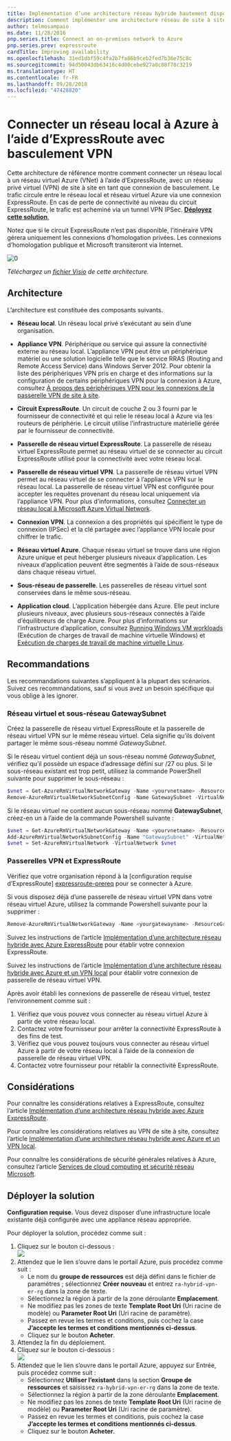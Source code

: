 ```yaml
---
title: Implémentation d’une architecture réseau hybride hautement disponible
description: Comment implémenter une architecture réseau de site à site sécurisée qui s’étend sur un réseau virtuel Azure et un réseau local connecté à l’aide d’ExpressRoute avec basculement de passerelle VPN.
author: telmosampaio
ms.date: 11/28/2016
pnp.series.title: Connect an on-premises network to Azure
pnp.series.prev: expressroute
cardTitle: Improving availability
ms.openlocfilehash: 31ed1dbf59c4fa2b7fa86b9ceb2fed7b36e75c8c
ms.sourcegitcommit: 94d50043db63416c4d00cebe927a0c88f78c3219
ms.translationtype: HT
ms.contentlocale: fr-FR
ms.lasthandoff: 09/28/2018
ms.locfileid: "47428820"
---
```

# <a name="connect-an-on-premises-network-to-azure-using-expressroute-with-vpn-failover"></a>Connecter un réseau local à Azure à l’aide d’ExpressRoute avec basculement VPN

Cette architecture de référence montre comment connecter un réseau local à un réseau virtuel Azure (VNet) à l’aide d’ExpressRoute, avec un réseau privé virtuel (VPN) de site à site en tant que connexion de basculement. Le trafic circule entre le réseau local et réseau virtuel Azure via une connexion ExpressRoute. En cas de perte de connectivité au niveau du circuit ExpressRoute, le trafic est acheminé via un tunnel VPN IPSec. [**Déployez cette solution**.](#deploy-the-solution)

Notez que si le circuit ExpressRoute n’est pas disponible, l’itinéraire VPN gérera uniquement les connexions d’homologation privées. Les connexions d’homologation publique et Microsoft transiteront via Internet. 

![[0]][0]

*Téléchargez un [fichier Visio][visio-download] de cette architecture.*

## <a name="architecture"></a>Architecture 

L’architecture est constituée des composants suivants.

* **Réseau local**. Un réseau local privé s’exécutant au sein d’une organisation.

* **Appliance VPN**. Périphérique ou service qui assure la connectivité externe au réseau local. L’appliance VPN peut être un périphérique matériel ou une solution logicielle telle que le service RRAS (Routing and Remote Access Service) dans Windows Server 2012. Pour obtenir la liste des périphériques VPN pris en charge et des informations sur la configuration de certains périphériques VPN pour la connexion à Azure, consultez [À propos des périphériques VPN pour les connexions de la passerelle VPN de site à site][vpn-appliance].

* **Circuit ExpressRoute**. Un circuit de couche 2 ou 3 fourni par le fournisseur de connectivité et qui relie le réseau local à Azure via les routeurs de périphérie. Le circuit utilise l’infrastructure matérielle gérée par le fournisseur de connectivité.

* **Passerelle de réseau virtuel ExpressRoute**. La passerelle de réseau virtuel ExpressRoute permet au réseau virtuel de se connecter au circuit ExpressRoute utilisé pour la connectivité avec votre réseau local.

* **Passerelle de réseau virtuel VPN**. La passerelle de réseau virtuel VPN permet au réseau virtuel de se connecter à l’appliance VPN sur le réseau local. La passerelle de réseau virtuel VPN est configurée pour accepter les requêtes provenant du réseau local uniquement via l’appliance VPN. Pour plus d’informations, consultez [Connecter un réseau local à Microsoft Azure Virtual Network][connect-to-an-Azure-vnet].

* **Connexion VPN**. La connexion a des propriétés qui spécifient le type de connexion (IPSec) et la clé partagée avec l’appliance VPN locale pour chiffrer le trafic.

* **Réseau virtuel Azure**. Chaque réseau virtuel se trouve dans une région Azure unique et peut héberger plusieurs niveaux d’application. Les niveaux d’application peuvent être segmentés à l’aide de sous-réseaux dans chaque réseau virtuel.

* **Sous-réseau de passerelle**. Les passerelles de réseau virtuel sont conservées dans le même sous-réseau.

* **Application cloud**. L’application hébergée dans Azure. Elle peut inclure plusieurs niveaux, avec plusieurs sous-réseaux connectés à l’aide d’équilibreurs de charge Azure. Pour plus d’informations sur l’infrastructure d’application, consultez [Running Windows VM workloads][windows-vm-ra] (Exécution de charges de travail de machine virtuelle Windows) et [Exécution de charges de travail de machine virtuelle Linux][linux-vm-ra].

## <a name="recommendations"></a>Recommandations

Les recommandations suivantes s’appliquent à la plupart des scénarios. Suivez ces recommandations, sauf si vous avez un besoin spécifique qui vous oblige à les ignorer.

### <a name="vnet-and-gatewaysubnet"></a>Réseau virtuel et sous-réseau GatewaySubnet

Créez la passerelle de réseau virtuel ExpressRoute et la passerelle de réseau virtuel VPN sur le même réseau virtuel. Cela signifie qu’ils doivent partager le même sous-réseau nommé *GatewaySubnet*.

Si le réseau virtuel contient déjà un sous-réseau nommé *GatewaySubnet*, vérifiez qu’il possède un espace d’adressage défini sur /27 ou plus. Si le sous-réseau existant est trop petit, utilisez la commande PowerShell suivante pour supprimer le sous-réseau : 

```powershell
$vnet = Get-AzureRmVirtualNetworkGateway -Name <yourvnetname> -ResourceGroupName <yourresourcegroup>
Remove-AzureRmVirtualNetworkSubnetConfig -Name GatewaySubnet -VirtualNetwork $vnet
```

Si le réseau virtuel ne contient aucun sous-réseau nommé **GatewaySubnet**, créez-en un à l’aide de la commande Powershell suivante :

```powershell
$vnet = Get-AzureRmVirtualNetworkGateway -Name <yourvnetname> -ResourceGroupName <yourresourcegroup>
Add-AzureRmVirtualNetworkSubnetConfig -Name "GatewaySubnet" -VirtualNetwork $vnet -AddressPrefix "10.200.255.224/27"
$vnet = Set-AzureRmVirtualNetwork -VirtualNetwork $vnet
```

### <a name="vpn-and-expressroute-gateways"></a>Passerelles VPN et ExpressRoute

Vérifiez que votre organisation répond à la [configuration requise d’ExpressRoute] [ expressroute-prereq] pour se connecter à Azure.

Si vous disposez déjà d’une passerelle de réseau virtuel VPN dans votre réseau virtuel Azure, utilisez la commande Powershell suivante pour la supprimer :

```powershell
Remove-AzureRmVirtualNetworkGateway -Name <yourgatewayname> -ResourceGroupName <yourresourcegroup>
```

Suivez les instructions de l’article [Implémentation d’une architecture réseau hybride avec Azure ExpressRoute][implementing-expressroute] pour établir votre connexion ExpressRoute.

Suivez les instructions de l’article [Implémentation d’une architecture réseau hybride avec Azure et un VPN local][implementing-vpn] pour établir votre connexion de passerelle de réseau virtuel VPN.

Après avoir établi les connexions de passerelle de réseau virtuel, testez l’environnement comme suit :

1. Vérifiez que vous pouvez vous connecter au réseau virtuel Azure à partir de votre réseau local.
2. Contactez votre fournisseur pour arrêter la connectivité ExpressRoute à des fins de test.
3. Vérifiez que vous pouvez toujours vous connecter au réseau virtuel Azure à partir de votre réseau local à l’aide de la connexion de passerelle de réseau virtuel VPN.
4. Contactez votre fournisseur pour rétablir la connectivité ExpressRoute.

## <a name="considerations"></a>Considérations

Pour connaître les considérations relatives à ExpressRoute, consultez l’article [Implémentation d’une architecture réseau hybride avec Azure ExpressRoute][guidance-expressroute].

Pour connaître les considérations relatives au VPN de site à site, consultez l’article [Implémentation d’une architecture réseau hybride avec Azure et un VPN local][guidance-vpn].

Pour connaître les considérations de sécurité générales relatives à Azure, consultez l’article [Services de cloud computing et sécurité réseau Microsoft][best-practices-security].

## <a name="deploy-the-solution"></a>Déployer la solution

**Configuration requise.** Vous devez disposer d’une infrastructure locale existante déjà configurée avec une appliance réseau appropriée.

Pour déployer la solution, procédez comme suit :

1. Cliquez sur le bouton ci-dessous :<br><a href="https://portal.azure.com/#create/Microsoft.Template/uri/https%3A%2F%2Fraw.githubusercontent.com%2Fmspnp%2Freference-architectures%2Fmaster%2Fhybrid-networking%2Fexpressroute-vpn-failover%2Fazuredeploy.json" target="_blank"><img src="https://azuredeploy.net/deploybutton.png"/></a>
2. Attendez que le lien s’ouvre dans le portail Azure, puis procédez comme suit :   
   * Le nom du **groupe de ressources** est déjà défini dans le fichier de paramètres ; sélectionnez **Créer nouveau** et entrez `ra-hybrid-vpn-er-rg` dans la zone de texte.
   * Sélectionnez la région à partir de la zone déroulante **Emplacement**.
   * Ne modifiez pas les zones de texte **Template Root Uri** (Uri racine de modèle) ou **Parameter Root Uri** (Uri racine de paramètre).
   * Passez en revue les termes et conditions, puis cochez la case **J’accepte les termes et conditions mentionnés ci-dessus**.
   * Cliquez sur le bouton **Acheter**.
3. Attendez la fin du déploiement.
4. Cliquez sur le bouton ci-dessous :<br><a href="https://portal.azure.com/#create/Microsoft.Template/uri/https%3A%2F%2Fraw.githubusercontent.com%2Fmspnp%2Freference-architectures%2Fmaster%2Fhybrid-networking%2Fexpressroute-vpn-failover%2Fazuredeploy-expressRouteCircuit.json" target="_blank"><img src="https://azuredeploy.net/deploybutton.png"/></a>
5. Attendez que le lien s’ouvre dans le portail Azure, appuyez sur Entrée, puis procédez comme suit :
   * Sélectionnez **Utiliser l’existant** dans la section **Groupe de ressources** et saisissez `ra-hybrid-vpn-er-rg` dans la zone de texte.
   * Sélectionnez la région à partir de la zone déroulante **Emplacement**.
   * Ne modifiez pas les zones de texte **Template Root Uri** (Uri racine de modèle) ou **Parameter Root Uri** (Uri racine de paramètre).
   * Passez en revue les termes et conditions, puis cochez la case **J’accepte les termes et conditions mentionnés ci-dessus**.
   * Cliquez sur le bouton **Acheter**.

<!-- links -->

[windows-vm-ra]: ../virtual-machines-windows/index.md
[linux-vm-ra]: ../virtual-machines-linux/index.md


[resource-manager-overview]: /azure/azure-resource-manager/resource-group-overview
[vpn-appliance]: /azure/vpn-gateway/vpn-gateway-about-vpn-devices
[azure-vpn-gateway]: /azure/vpn-gateway/vpn-gateway-about-vpngateways
[connect-to-an-Azure-vnet]: https://technet.microsoft.com/library/dn786406.aspx
[expressroute-prereq]: /azure/expressroute/expressroute-prerequisites
[implementing-expressroute]: ./expressroute.md
[implementing-vpn]: ./vpn.md
[guidance-expressroute]: ./expressroute.md
[guidance-vpn]: ./vpn.md
[best-practices-security]: /azure/best-practices-network-security
[visio-download]: https://archcenter.blob.core.windows.net/cdn/hybrid-network-architectures.vsdx
[0]: ./images/expressroute-vpn-failover.png "Architecture d’une architecture réseau hybride hautement disponible utilisant ExpressRoute et une passerelle VPN"
